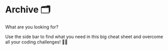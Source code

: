 # Archive 🗂

What are you looking for?

Use the side bar to find what you need in this big cheat sheet and overcome all your coding challenges! 🤟🏼
